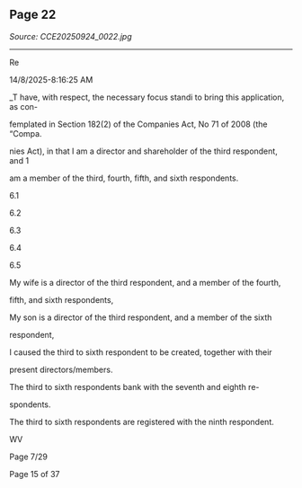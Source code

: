 ## Page 22

*Source: CCE20250924_0022.jpg*

---

Re

14/8/2025-8:16:25 AM

_T have, with respect, the necessary focus standi to bring this application, as con-

femplated in Section 182(2) of the Companies Act, No 71 of 2008 (the “Compa.

nies Act), in that I am a director and shareholder of the third respondent, and 1

am a member of the third, fourth, fifth, and sixth respondents.

6.1

6.2

6.3

6.4

6.5

My wife is a director of the third respondent, and a member of the fourth,

fifth, and sixth respondents,

My son is a director of the third respondent, and a member of the sixth

respondent,

I caused the third to sixth respondent to be created, together with their

present directors/members.

The third to sixth respondents bank with the seventh and eighth re-

spondents.

The third to sixth respondents are registered with the ninth respondent.

WV

Page 7/29

Page 15 of 37